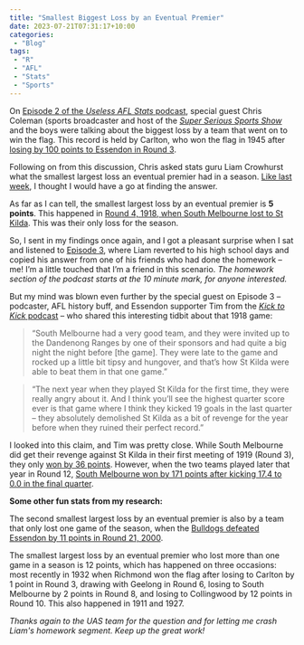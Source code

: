 ```yaml
---
title: "Smallest Biggest Loss by an Eventual Premier"
date: 2023-07-21T07:31:17+10:00
categories:
 - "Blog"
tags:
 - "R"
 - "AFL" 
 - "Stats"
 - "Sports"
---
```


<!--more-->

On [Episode 2 of the *Useless AFL Stats* podcast](https://uselessaflstats.buzzsprout.com/2211261/13187700-2-seriously-useless-stats), special guest Chris Coleman (sports broadcaster and host of the *[Super Serious Sports Show](https://www.mix106.com.au/shows/super-serious-sports-show/)* and the boys were talking about the biggest loss by a team that went on to win the flag. This record is held by Carlton, who won the flag in 1945 after [losing by 100 points to Essendon in Round 3](https://afltables.com/afl/stats/games/1945/030519450505.html). 

Following on from this discussion, Chris asked stats guru Liam Crowhurst what the smallest largest loss an eventual premier had in a season. [Like last week](https://www.lincolntracy.com/posts/rushed-behinds/), I thought I would have a go at finding the answer. 

As far as I can tell, the smallest largest loss by an eventual premier is **5 points**. This happened in [Round 4, 1918, when South Melbourne lost to St Kilda](https://afltables.com/afl/stats/games/1918/151619180603.html). This was their only loss for the season.

So, I sent in my findings once again, and I got a pleasant surprise when I sat and listened to [Episode 3](https://uselessaflstats.buzzsprout.com/2211261/13236789-3-carlton-and-port-grand-final), where Liam reverted to his high school days and copied his answer from one of his friends who had done the homework – me! I’m a little touched that I’m a friend in this scenario. *The homework section of the podcast starts at the 10 minute mark, for anyone interested.*

But my mind was blown even further by the special guest on Episode 3 – podcaster, AFL history buff, and Essendon supporter Tim from the [*Kick to Kick* podcast](https://kicktokick.podbean.com/) – who shared this interesting tidbit about that 1918 game:

> “South Melbourne had a very good team, and they were invited up to the Dandenong Ranges by one of their sponsors and had quite a big night the night before [the game]. They were late to the game and rocked up a little bit tipsy and hungover, and that’s how St Kilda were able to beat them in that one game.”

> “The next year when they played St Kilda for the first time, they were really angry about it. And I think you’ll see the highest quarter score ever is that game where I think they kicked 19 goals in the last quarter – they absolutely demolished St Kilda as a bit of revenge for the year before when they ruined their perfect record.”

I looked into this claim, and Tim was pretty close. While South Melbourne did get their revenge against St Kilda in their first meeting of 1919 (Round 3), they only [won by 36 points](https://afltables.com/afl/stats/games/1919/151619190517.html). However, when the two teams played later that year in Round 12, [South Melbourne won by 171 points after kicking 17.4 to 0.0 in the final quarter](https://afltables.com/afl/stats/games/1919/151619190726.html). 

**Some other fun stats from my research:**

The second smallest largest loss by an eventual premier is also by a team that only lost one game of the season, when the [Bulldogs defeated Essendon by 11 points in Round 21, 2000](https://afltables.com/afl/stats/games/2000/050720000728.html). 

The smallest largest loss by an eventual premier who lost more than one game in a season is 12 points, which has happened on three occasions: most recently in 1932 when Richmond won the flag after losing to Carlton by 1 point in Round 3, drawing with Geelong in Round 6, losing to South Melbourne by 2 points in Round 8, and losing to Collingwood by 12 points in Round 10. This also happened in 1911 and 1927.

*Thanks again to the UAS team for the question and for letting me crash Liam's homework segment. Keep up the great work!*

